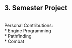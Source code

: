 ## 3. Semester Project <br>
<br>
Personal Contributions: <br>
* Engine Programming <br>
* Pathfinding <br>
* Combat <br>
